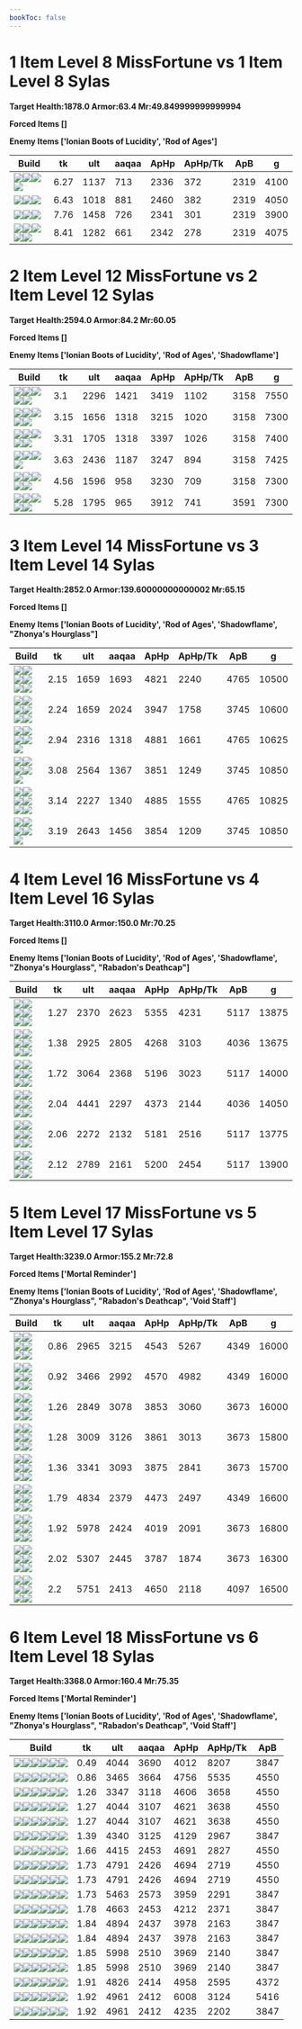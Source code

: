 ```yaml
---
bookToc: false
---
```


# 1 Item Level 8 MissFortune vs 1 Item Level 8 Sylas

**Target Health:1878.0 Armor:63.4 Mr:49.849999999999994**


**Forced Items []**


**Enemy Items ['Ionian Boots of Lucidity', 'Rod of Ages']**




Build | tk | ult | aaqaa |ApHp | ApHp/Tk | ApB | g
-|-|-|-|-|-|-|-
![](/item/6672.png)![](/item/1001.png)![](/item/1055.png)![](/item/1036.png)|6.27|1137|713|2336|372|2319|4100
![](/item/3153.png)![](/item/1001.png)![](/item/1055.png)|6.43|1018|881|2460|382|2319|4050
![](/item/3142.png)![](/item/1055.png)![](/item/1036.png)|7.76|1458|726|2341|301|2319|3900
![](/item/3006.png)![](/item/1055.png)![](/item/1038.png)![](/item/1037.png)![](/item/1036.png)|8.41|1282|661|2342|278|2319|4075




























































# 2 Item Level 12 MissFortune vs 2 Item Level 12 Sylas

**Target Health:2594.0 Armor:84.2 Mr:60.05**


**Forced Items []**


**Enemy Items ['Ionian Boots of Lucidity', 'Rod of Ages', 'Shadowflame']**




Build | tk | ult | aaqaa |ApHp | ApHp/Tk | ApB | g
-|-|-|-|-|-|-|-
![](/item/3153.png)![](/item/3142.png)![](/item/1055.png)![](/item/1036.png)![](/item/1036.png)|3.1|2296|1421|3419|1102|3158|7550
![](/item/6672.png)![](/item/3124.png)![](/item/1001.png)![](/item/1055.png)![](/item/1036.png)|3.15|1656|1318|3215|1020|3158|7300
![](/item/6672.png)![](/item/3153.png)![](/item/1001.png)![](/item/1055.png)![](/item/1036.png)|3.31|1705|1318|3397|1026|3158|7400
![](/item/6672.png)![](/item/3142.png)![](/item/1055.png)![](/item/1037.png)|3.63|2436|1187|3247|894|3158|7425
![](/item/6672.png)![](/item/3115.png)![](/item/1001.png)![](/item/1055.png)![](/item/1036.png)|4.56|1596|958|3230|709|3158|7300
![](/item/6672.png)![](/item/6630.png)![](/item/1001.png)![](/item/1055.png)![](/item/1036.png)|5.28|1795|965|3912|741|3591|7300




























































# 3 Item Level 14 MissFortune vs 3 Item Level 14 Sylas

**Target Health:2852.0 Armor:139.60000000000002 Mr:65.15**


**Forced Items []**


**Enemy Items ['Ionian Boots of Lucidity', 'Rod of Ages', 'Shadowflame', "Zhonya's Hourglass"]**




Build | tk | ult | aaqaa |ApHp | ApHp/Tk | ApB | g
-|-|-|-|-|-|-|-
![](/item/6672.png)![](/item/3124.png)![](/item/3091.png)![](/item/1001.png)![](/item/1055.png)![](/item/1036.png)|2.15|1659|1693|4821|2240|4765|10500
![](/item/6672.png)![](/item/3124.png)![](/item/3153.png)![](/item/1001.png)![](/item/1055.png)![](/item/1036.png)|2.24|1659|2024|3947|1758|3745|10600
![](/item/6672.png)![](/item/3142.png)![](/item/3091.png)![](/item/1055.png)![](/item/1037.png)|2.94|2316|1318|4881|1661|4765|10625
![](/item/6672.png)![](/item/3142.png)![](/item/3087.png)![](/item/1055.png)![](/item/1038.png)|3.08|2564|1367|3851|1249|3745|10850
![](/item/6672.png)![](/item/3036.png)![](/item/3091.png)![](/item/1001.png)![](/item/1055.png)![](/item/1037.png)|3.14|2227|1340|4885|1555|4765|10825
![](/item/6672.png)![](/item/3142.png)![](/item/3095.png)![](/item/1055.png)![](/item/1038.png)|3.19|2643|1456|3854|1209|3745|10850




























































# 4 Item Level 16 MissFortune vs 4 Item Level 16 Sylas

**Target Health:3110.0 Armor:150.0 Mr:70.25**


**Forced Items []**


**Enemy Items ['Ionian Boots of Lucidity', 'Rod of Ages', 'Shadowflame', "Zhonya's Hourglass", "Rabadon's Deathcap"]**




Build | tk | ult | aaqaa |ApHp | ApHp/Tk | ApB | g
-|-|-|-|-|-|-|-
![](/item/6672.png)![](/item/3124.png)![](/item/3091.png)![](/item/3153.png)![](/item/1001.png)![](/item/1037.png)|1.27|2370|2623|5355|4231|5117|13875
![](/item/6672.png)![](/item/3124.png)![](/item/3153.png)![](/item/3036.png)![](/item/1001.png)![](/item/1037.png)|1.38|2925|2805|4268|3103|4036|13675
![](/item/6672.png)![](/item/3124.png)![](/item/3091.png)![](/item/3036.png)![](/item/1001.png)![](/item/1038.png)|1.72|3064|2368|5196|3023|5117|14000
![](/item/3153.png)![](/item/3142.png)![](/item/3036.png)![](/item/6672.png)![](/item/1038.png)![](/item/1036.png)|2.04|4441|2297|4373|2144|4036|14050
![](/item/6672.png)![](/item/3124.png)![](/item/3091.png)![](/item/3115.png)![](/item/1001.png)![](/item/1037.png)|2.06|2272|2132|5181|2516|5117|13775
![](/item/6672.png)![](/item/3124.png)![](/item/3091.png)![](/item/3004.png)![](/item/1001.png)![](/item/1038.png)|2.12|2789|2161|5200|2454|5117|13900




























































# 5 Item Level 17 MissFortune vs 5 Item Level 17 Sylas

**Target Health:3239.0 Armor:155.2 Mr:72.8**


**Forced Items ['Mortal Reminder']**


**Enemy Items ['Ionian Boots of Lucidity', 'Rod of Ages', 'Shadowflame', "Zhonya's Hourglass", "Rabadon's Deathcap", 'Void Staff']**




Build | tk | ult | aaqaa |ApHp | ApHp/Tk | ApB | g
-|-|-|-|-|-|-|-
![](/item/6672.png)![](/item/3124.png)![](/item/3091.png)![](/item/3153.png)![](/item/3033.png)![](/item/1001.png)|0.86|2965|3215|4543|5267|4349|16000
![](/item/3153.png)![](/item/3091.png)![](/item/3033.png)![](/item/6676.png)![](/item/3124.png)![](/item/1001.png)|0.92|3466|2992|4570|4982|4349|16000
![](/item/6672.png)![](/item/3124.png)![](/item/3153.png)![](/item/3115.png)![](/item/3033.png)![](/item/1001.png)|1.26|2849|3078|3853|3060|3673|16000
![](/item/6672.png)![](/item/3124.png)![](/item/3153.png)![](/item/3087.png)![](/item/3033.png)![](/item/1001.png)|1.28|3009|3126|3861|3013|3673|15800
![](/item/6672.png)![](/item/3124.png)![](/item/3153.png)![](/item/3004.png)![](/item/3033.png)![](/item/1001.png)|1.36|3341|3093|3875|2841|3673|15700
![](/item/6672.png)![](/item/3142.png)![](/item/3091.png)![](/item/3087.png)![](/item/3033.png)![](/item/1038.png)|1.79|4834|2379|4473|2497|4349|16600
![](/item/6672.png)![](/item/3142.png)![](/item/3074.png)![](/item/3033.png)![](/item/6696.png)![](/item/1038.png)|1.92|5978|2424|4019|2091|3673|16800
![](/item/6672.png)![](/item/3142.png)![](/item/3087.png)![](/item/3004.png)![](/item/3033.png)![](/item/1038.png)|2.02|5307|2445|3787|1874|3673|16300
![](/item/6672.png)![](/item/3142.png)![](/item/3072.png)![](/item/3033.png)![](/item/3814.png)![](/item/1038.png)|2.2|5751|2413|4650|2118|4097|16500




























































# 6 Item Level 18 MissFortune vs 6 Item Level 18 Sylas

**Target Health:3368.0 Armor:160.4 Mr:75.35**


**Forced Items ['Mortal Reminder']**


**Enemy Items ['Ionian Boots of Lucidity', 'Rod of Ages', 'Shadowflame', "Zhonya's Hourglass", "Rabadon's Deathcap", 'Void Staff']**




Build | tk | ult | aaqaa |ApHp | ApHp/Tk | ApB
-|-|-|-|-|-|-
![](/item/6672.png)![](/item/3124.png)![](/item/3153.png)![](/item/3094.png)![](/item/3033.png)![](/item/6676.png)|0.49|4044|3690|4012|8207|3847
![](/item/6672.png)![](/item/3124.png)![](/item/3091.png)![](/item/3153.png)![](/item/3033.png)![](/item/3094.png)|0.86|3465|3664|4756|5535|4550
![](/item/6672.png)![](/item/3124.png)![](/item/3091.png)![](/item/3115.png)![](/item/3033.png)![](/item/3094.png)|1.26|3347|3118|4606|3658|4550
![](/item/6672.png)![](/item/3124.png)![](/item/3091.png)![](/item/3033.png)![](/item/3094.png)![](/item/6693.png)|1.27|4044|3107|4621|3638|4550
![](/item/6672.png)![](/item/3124.png)![](/item/3091.png)![](/item/3033.png)![](/item/3094.png)![](/item/6696.png)|1.27|4044|3107|4621|3638|4550
![](/item/6672.png)![](/item/3124.png)![](/item/3004.png)![](/item/3033.png)![](/item/3072.png)![](/item/3094.png)|1.39|4340|3125|4129|2967|3847
![](/item/6672.png)![](/item/3046.png)![](/item/3033.png)![](/item/3087.png)![](/item/3091.png)![](/item/3031.png)|1.66|4415|2453|4691|2827|4550
![](/item/6672.png)![](/item/3046.png)![](/item/3033.png)![](/item/3091.png)![](/item/6693.png)![](/item/3031.png)|1.73|4791|2426|4694|2719|4550
![](/item/6672.png)![](/item/3046.png)![](/item/3033.png)![](/item/3091.png)![](/item/6696.png)![](/item/3031.png)|1.73|4791|2426|4694|2719|4550
![](/item/6672.png)![](/item/3142.png)![](/item/3087.png)![](/item/3004.png)![](/item/3033.png)![](/item/3115.png)|1.73|5463|2573|3959|2291|3847
![](/item/6672.png)![](/item/3074.png)![](/item/3033.png)![](/item/3085.png)![](/item/3087.png)![](/item/3031.png)|1.78|4663|2453|4212|2371|3847
![](/item/6672.png)![](/item/3046.png)![](/item/3033.png)![](/item/3094.png)![](/item/6693.png)![](/item/3031.png)|1.84|4894|2437|3978|2163|3847
![](/item/6672.png)![](/item/3046.png)![](/item/3033.png)![](/item/3094.png)![](/item/6696.png)![](/item/3031.png)|1.84|4894|2437|3978|2163|3847
![](/item/6672.png)![](/item/3142.png)![](/item/3115.png)![](/item/3033.png)![](/item/3508.png)![](/item/6693.png)|1.85|5998|2510|3969|2140|3847
![](/item/6672.png)![](/item/3142.png)![](/item/3115.png)![](/item/3033.png)![](/item/3508.png)![](/item/6696.png)|1.85|5998|2510|3969|2140|3847
![](/item/6672.png)![](/item/3072.png)![](/item/3033.png)![](/item/3085.png)![](/item/3181.png)![](/item/3031.png)|1.91|4826|2414|4958|2595|4372
![](/item/6672.png)![](/item/3026.png)![](/item/3033.png)![](/item/3046.png)![](/item/3072.png)![](/item/3031.png)|1.92|4961|2412|6008|3124|5416
![](/item/6672.png)![](/item/3046.png)![](/item/3033.png)![](/item/3074.png)![](/item/3508.png)![](/item/3031.png)|1.92|4961|2412|4235|2202|3847




























































